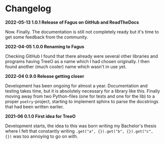 # Changelog

**2022-05-13 1.0.1 Release of Fagus on GitHub and ReadTheDocs**

Now. Finally. The documentation is still not completely ready but it's time to get some feedback from the community.

**2022-04-05 1.0.0 Renaming to Fagus**

Checking GitHub I found that there already were several other libraries and programs having TreeO as a name which I had chosen originally. I then found another (much cooler) name which wasn't in use yet.

**2022-04 0.9.0 Release getting closer**

Development has been ongoing for almost a year. Documentation and testing takes time, but it is absolutely necessary for a library like this. Finally moving away from two Python-files (one for tests and one for the lib) to a proper `poetry`-project, starting to implement sphinx to parse the docstrings that had been written earlier.

**2021-06 0.1.0 First idea for TreeO**

Development starts, the idea to this was born writing my Bachelor's thesis where I felt that constantly writing `.get("a", {}).get("b", {}).get("c", {})` was too annoying to go on with.
